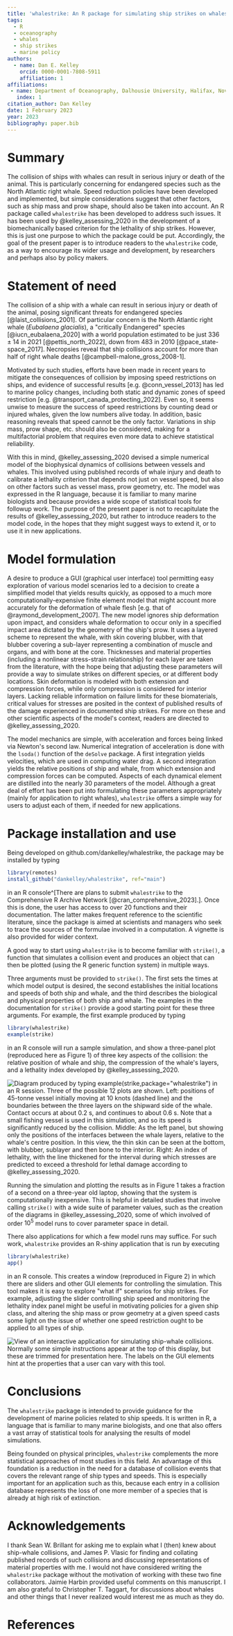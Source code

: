 ```yaml
---
title: 'whalestrike: An R package for simulating ship strikes on whales'
tags:
  - R
  - oceanography
  - whales
  - ship strikes
  - marine policy
authors:
  - name: Dan E. Kelley
    orcid: 0000-0001-7808-5911
    affiliation: 1
affiliations:
 - name: Department of Oceanography, Dalhousie University, Halifax, Nova Scotia, Canada
   index: 1
citation_author: Dan Kelley
date: 1 February 2023
year: 2023
bibliography: paper.bib
---
```


# Summary

The collision of ships with whales can result in serious injury or death of the
animal.  This is particularly concerning for endangered species such as the
North Atlantic right whale. Speed reduction policies have been developed and
implemented, but simple considerations suggest that other factors, such as ship
mass and prow shape, should also be taken into account. An R package called
`whalestrike` has been developed to address such issues. It has been used by
@kelley_assessing_2020 in the development of a biomechanically based criterion
for the lethality of ship strikes. However, this is just one purpose to which
the package could be put. Accordingly, the goal of the present paper is to
introduce readers to the `whalestrike` code, as a way to encourage its wider
usage and development, by researchers and perhaps also by policy makers.

# Statement of need

The collision of a ship with a whale can result in serious injury or death of
the animal, posing significant threats for endangered species
[@laist_collisions_2001]. Of particular concern is the North Atlantic right
whale (*Eubalaena glacialis*), a "critically Endangered" species
[@iucn_eubalaena_2020] with a world population estimated to be just $336\pm14$
in 2021 [@pettis_north_2022], down from $483$ in 2010 [@pace_state-space_2017].
Necropsies reveal that ship collisions account for more than half of right
whale deaths [@campbell-malone_gross_2008-1].

Motivated by such studies, efforts have been made in recent years to mitigate
the consequences of collision by imposing speed restrictions on ships, and evidence of
successful results [e.g. @conn_vessel_2013] has led to marine policy changes,
including both static and dynamic zones of speed restriction [e.g.
@transport_canada_protecting_2022]. Even so, it seems unwise to measure the
success of speed restrictions by counting dead or injured whales, given the low
numbers alive today. In addition, basic reasoning reveals that speed cannot be
the only factor. Variations in ship mass, prow shape, etc. should also be
considered, making for a multifactorial problem that requires even more data to
achieve statistical reliability.

With this in mind, @kelley_assessing_2020 devised a simple numerical model of
the biophysical dynamics of collisions between vessels and whales. This
involved using published records of whale injury and death to calibrate
a lethality criterion that depends not just on vessel speed, but also on other
factors such as vessel mass, prow geometry, etc. The model was expressed in the
R language, because it is familiar to many marine biologists and because
provides a wide scope of statistical tools for followup work. The purpose of
the present paper is not to recapitulate the results of @kelley_assessing_2020,
but rather to introduce readers to the model code, in the hopes that they might
suggest ways to extend it, or to use it in new applications.

# Model formulation

A desire to produce a GUI (graphical user interface) tool permitting easy
exploration of various model scenarios led to a decision to create a simplified
model that yields results quickly, as opposed to a much more
computationally-expensive finite element model that might account more
accurately for the deformation of whale flesh [e.g. that of
@raymond_development_2007].  The new model ignores ship deformation upon
impact, and considers whale deformation to occur only in a specified impact
area dictated by the geometry of the ship's prow.  It uses a layered scheme to
represent the whale, with skin covering blubber, with that blubber covering
a sub-layer representing a combination of muscle and organs, and with bone at
the core. Thicknesses and material properties (including a nonlinear
stress-strain relationship) for each layer are taken from the literature, with
the hope being that adjusting these parameters will provide a way to simulate
strikes on different species, or at different body locations. Skin deformation
is modeled with both extension and compression forces, while only compression
is considered for interior layers. Lacking reliable information on failure
limits for these biomaterials, critical values for stresses are posited in the
context of published results of the damage experienced in documented ship
strikes. For more on these and other scientific aspects of the model's context,
readers are directed to @kelley_assessing_2020.

The model mechanics are simple, with acceleration and forces being linked via
Newton's second law. Numerical integration of acceleration is done with the
`lsoda()` function of the `deSolve` package.  A first integration yields
velocities, which are used in computing water drag.  A second integration
yields the relative positions of ship and whale, from which extension and
compression forces can be computed. Aspects of each dynamical element are
distilled into the nearly 30 parameters of the model.  Although a great deal of
effort has been put into formulating these parameters appropriately (mainly for
application to right whales), `whalestrike` offers a simple way for users to
adjust each of them, if needed for new applications.

# Package installation and use

Being developed on github.com/dankelley/whalestrike, the package may be installed by typing
```R
library(remotes)
install_github("dankelley/whalestrike", ref="main")
```
in an R console^[There are plans to submit `whalestrike` to the Comprehensive
R Archive Network [@cran_comprehensive_2023].].  Once this is done, the user
has access to over 20 functions and their documentation.  The latter makes
frequent reference to the scientific literature, since the package is aimed at
scientists and managers who seek to trace the sources of the formulae involved
in a computation.  A vignette is also provided for wider context.

A good way to start using `whalestrike` is to become familiar with `strike()`,
a function that simulates a collision event and produces an object that can
then be plotted (using the R generic function system) in multiple ways.

Three arguments must be provided to `strike()`.  The first sets the times at
which model output is desired, the second establishes the initial locations
and speeds of both ship and whale, and the third describes the biological and
physical properties of both ship and whale. The examples in the
documentation for `strike()` provide a good starting point for these three
arguments.  For example, the first example produced by typing
```R
library(whalestrike)
example(strike)
```
in an R console will run a sample simulation, and show a three-panel plot
(reproduced here as Figure 1) of three key aspects of the collision: the
relative position of whale and ship, the compression of the whale's layers, and
a lethality index developed by @kelley_assessing_2020.

![Diagram produced by typing `example(strike,package="whalestrike")` in an R session. Three of the possible 12 plots are shown. **Left:** positions of 45-tonne vessel initially moving at 10 knots (dashed line) and the boundaries between the three layers on the shipward side of the whale. Contact occurs at about $0.2$ s, and continues to about $0.6$ s. Note that a small fishing vessel is used in this simulation, and so its speed is significantly reduced by the collision.  **Middle:** As the left panel, but showing only the positions of the interfaces between the whale layers, relative to the whale's centre position. In this view, the thin skin can be seen at the bottom, with blubber, sublayer and then bone to the interior. **Right:** An index of lethality, with the line thickened for the interval during which stresses are predicted to exceed a threshold for lethal damage according to @kelley_assessing_2020.](figure1.png)

Running the simulation and plotting the results as in Figure 1 takes a fraction
of a second on a three-year old laptop, showing that the system is
computationally inexpensive. This is helpful in detailed studies that involve
calling `strike()` with a wide suite of parameter values, such as the creation
of the diagrams in @kelley_assessing_2020, some of which involved of order
$10^5$ model runs to cover parameter space in detail.

There also applications for which a few model runs may suffice. For such work,
`whalestrike` provides an R-shiny application that is run by executing
```R
library(whalestrike)
app()
```
in an R console. This creates a window (reproduced in Figure 2) in which there
are sliders and other GUI elements for controlling the simulation. This tool
makes it is easy to explore "what if" scenarios for ship strikes. For example,
adjusting the slider controlling ship speed and monitoring the lethality index
panel might be useful in motivating policies for a given ship class, and
altering the ship mass or prow geometry at a given speed casts some light on
the issue of whether one speed restriction ought to be applied to all types of
ship.

![View of an interactive application for simulating ship-whale collisions. Normally some simple instructions appear at the top of this display, but these are trimmed for presentation here.  The labels on the GUI elements hint at the properties that a user can vary with this tool.](figure2.png)


# Conclusions

The `whalestrike` package is intended to provide guidance for the development of
marine policies related to ship speeds.  It is written in R, a language that is
familiar to many marine biologists, and one that also offers a vast array of
statistical tools for analysing the results of model simulations.

Being founded on physical principles, `whalestrike` complements the more
statistical approaches of most studies in this field. An advantage of this
foundation is a reduction in the need for a database of collision events that
covers the relevant range of ship types and speeds.  This is especially
important for an application such as this, because each entry in a collision
database represents the loss of one more member of a species that is already at
high risk of extinction.



# Acknowledgements

I thank Sean W. Brillant for asking me to explain what I (then) knew about
ship-whale collisions, and James P. Vlasic for finding and collating published
records of such collisions and discussing representations of material
properties with me. I would not have considered writing the `whalestrike`
package without the motivation of working with these two fine collaborators.
Jaimie Harbin provided useful comments on this manuscript.  I am also grateful
to Christopher T. Taggart, for discussions about whales and other things that
I never realized would interest me as much as they do.

# References
